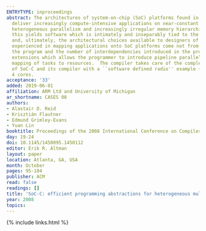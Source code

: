 ```yaml
---
ENTRYTYPE: inproceedings
abstract: The architectures of system-on-chip (SoC) platforms found in high-end consumer devices are getting more and more complex as designers strive to
  deliver increasingly compute-intensive applications on near-constant energy budgets.  Workloads running on these platforms require the exploitation of
  heterogeneous parallelism and increasingly irregular memory hierarchies.  The conventional approach to programming such hardware is very low-level but
  this yields software which is intimately and inseparably tied to the details of the platform it was originally designed for, limiting the software's portability,
  and, ultimately, the architectural choices available to designers of future platform generations.  The key insight of this paper is that many of the problems
  experienced in mapping applications onto SoC platforms come not from deciding how to map a program onto the hardware but from the need to restructure
  the program and the number of interdependencies introduced in the process of implementing those decisions.  We tackle this complexity with a set of language
  extensions which allows the programmer to introduce pipeline parallelism into sequential programs, manage distributed memories, and express the desired
  mapping of tasks to resources.  The compiler takes care of the complex, error-prone details required to implement that mapping.  We demonstrate the effectiveness
  of SoC-C and its compiler with a ``software defined radio'' example (the PHY layer of a Digital Video Broadcast receiver) achieving a 3.4x speedup on
  4 cores.
acceptance: '33'
added: 2019-06-01
affiliation: ARM Ltd and University of Michigan
ar_shortname: CASES 08
authors:
- Alastair D. Reid
- Krisztián Flautner
- Edmund Grimley-Evans
- Yuan Lin
booktitle: Proceedings of the 2008 International Conference on Compilers, Architecture, and Synthesis for Embedded Systems (CASES 2008)
day: 19-24
doi: 10.1145/1450095.1450112
editor: Erik R. Altman
layout: paper
location: Atlanta, GA, USA
month: October
pages: 95-104
publisher: ACM
read: false
readings: []
title: 'SoC-C: efficient programming abstractions for heterogeneous multicore systems on chip'
year: 2008
topics:
---
```


{% include links.html %}
